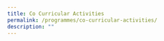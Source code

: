 ```yaml
---
title: Co Curricular Activities
permalink: /programmes/co-curricular-activities/
description: ""
---
```

